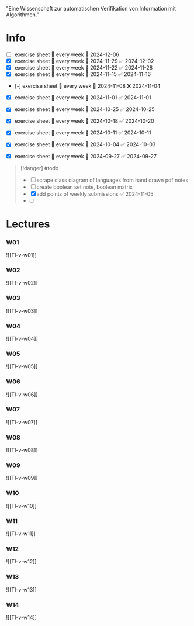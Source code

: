 "Eine Wissenschaft zur automatischen Verifikation von Information mit Algorithmen."


# Info

- [ ] exercise sheet 🔁 every week 📅 2024-12-06
- [x] exercise sheet 🔁 every week 📅 2024-11-29 ✅ 2024-12-02
- [x] exercise sheet 🔁 every week 📅 2024-11-22 ✅ 2024-11-28
- [x] exercise sheet 🔁 every week 📅 2024-11-15 ✅ 2024-11-16
- [-] exercise sheet 🔁 every week 📅 2024-11-08 ❌ 2024-11-04
- [x] exercise sheet 🔁 every week 📅 2024-11-01 ✅ 2024-11-01
- [x] exercise sheet 🔁 every week 📅 2024-10-25 ✅ 2024-10-25
- [x] exercise sheet 🔁 every week 📅 2024-10-18 ✅ 2024-10-20
- [x] exercise sheet 🔁 every week 📅 2024-10-11 ✅ 2024-10-11
- [x] exercise sheet 🔁 every week 📅 2024-10-04 ✅ 2024-10-03
- [x] exercise sheet 🔁 every week 📅 2024-09-27 ✅ 2024-09-27


> [!danger] #todo 
> - [ ] scrape class diagram of languages from hand drawn pdf notes
> - [ ] create boolean set note, boolean matrix
> - [x] add points of weekly submissions ✅ 2024-11-05
> - [ ] 


# Lectures

### W01
![[TI-v-w01]]

### W02
![[TI-v-w02]]

### W03
![[TI-v-w03]]

### W04
![[TI-v-w04]]

### W05
![[TI-v-w05]]

### W06
![[TI-v-w06]]

### W07
![[TI-v-w07]]

### W08
![[TI-v-w08]]

### W09
![[TI-v-w09]]

### W10
![[TI-v-w10]]

### W11
![[TI-v-w11]]

### W12
![[TI-v-w12]]

### W13
![[TI-v-w13]]

### W14
![[TI-v-w14]]

